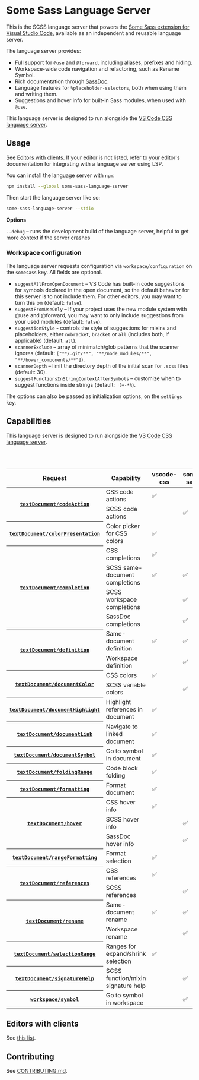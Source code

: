 # Some Sass Language Server

This is the SCSS language server that powers the [Some Sass extension for Visual Studio Code](https://marketplace.visualstudio.com/items?itemName=SomewhatStationery.some-sass), available as an independent and reusable language server.

The language server provides:

- Full support for `@use` and `@forward`, including aliases, prefixes and hiding.
- Workspace-wide code navigation and refactoring, such as Rename Symbol.
- Rich documentation through [SassDoc](http://sassdoc.com).
- Language features for `%placeholder-selectors`, both when using them and writing them.
- Suggestions and hover info for built-in Sass modules, when used with `@use`.

This language server is designed to run alongside the [VS Code CSS language server](https://github.com/hrsh7th/vscode-langservers-extracted).

## Usage

See [Editors with clients](https://github.com/wkillerud/some-sass/blob/main/README.md#editors-with-clients). If your editor is not listed, refer to your editor's documentation for integrating with a language server using LSP.

You can install the language server with `npm`:

```sh
npm install --global some-sass-language-server
```

Then start the language server like so:

```sh
some-sass-language-server --stdio
```

**Options**

`--debug` – runs the development build of the language server, helpful to get more context if the server crashes

### Workspace configuration

The language server requests configuration via `workspace/configuration` on the `somesass` key. All fields are optional.

- `suggestAllFromOpenDocument` – VS Code has built-in code suggestions for symbols declared in the open document, so the default behavior for this server is to not include them. For other editors, you may want to turn this on (default: `false`).
- `suggestFromUseOnly` – If your project uses the new module system with @use and @forward, you may want to only include suggestions from your used modules (default: `false`).
- `suggestionStyle` - controls the style of suggestions for mixins and placeholders, either `nobracket`, `bracket` or `all` (includes both, if applicable) (default: `all`).
- `scannerExclude` – array of minimatch/glob patterns that the scanner ignores (default: `["**/.git/**", "**/node_modules/**", "**/bower_components/**"]`).
- `scannerDepth` – limit the directory depth of the initial scan for `.scss` files (default: 30).
- `suggestFunctionsInStringContextAfterSymbols` – customize when to suggest functions inside strings (default: ` (+-*%`).

The options can also be passed as initialization options, on the `settings` key.

## Capabilities

This language server is designed to run alongside the [VS Code CSS language server](https://github.com/hrsh7th/vscode-langservers-extracted).

<table>
	<caption style="visibility:hidden">Comparison of <code>vscode-css-languageservice</code> and <code>some-sass-language-service</code></caption>
	<thead>
		<tr>
			<th>Request</th>
			<th>Capability</th>
			<th>vscode-css</th>
			<th>some-sass</th>
		</tr>
	</thead>
	<tbody>
		<tr>
			<th rowspan="2">
				<a href="https://microsoft.github.io/language-server-protocol/specifications/lsp/3.17/specification/#textDocument_codeAction">
					<code>textDocument/codeAction</code>
				</a>
			</th>
			<td>CSS code actions</td>
			<td>✅</td>
			<td></td>
		</tr>
		<tr>
			<td>SCSS code actions</td>
			<td></td>
			<td>✅</td>
		</tr>
		<tr>
			<th rowspan="1">
				<a href="https://microsoft.github.io/language-server-protocol/specifications/lsp/3.17/specification/#textDocument_colorPresentation">
					<code>textDocument/colorPresentation</code>
				</a>
			</th>
			<td>Color picker for CSS colors</td>
			<td>✅</td>
			<td></td>
		</tr>
		<tr>
			<th rowspan="4">
				<a href="https://microsoft.github.io/language-server-protocol/specifications/lsp/3.17/specification/#textDocument_completion">
					<code>textDocument/completion</code>
				</a>
			</th>
			<td>CSS completions</td>
			<td>✅</td>
			<td></td>
		</tr>
		<tr>
			<td>SCSS same-document completions</td>
			<td>✅</td>
			<td>✅</td>
		</tr>
		<tr>
			<td>SCSS workspace completions</td>
			<td></td>
			<td>✅</td>
		</tr>
		<tr>
			<td>SassDoc completions</td>
			<td></td>
			<td>✅</td>
		</tr>
		<tr>
			<th rowspan="2">
				<a href="https://microsoft.github.io/language-server-protocol/specifications/lsp/3.17/specification/#https://microsoft.github.io/language-server-protocol/specifications/lsp/3.17/specification/#textDocument_definition">
					<code>textDocument/definition</code>
				</a>
			</th>
			<td>Same-document definition</td>
			<td>✅</td>
			<td>✅</td>
		</tr>
		<tr>
			<td>Workspace definition</td>
			<td></td>
			<td>✅</td>
		</tr>
		<tr>
			<th rowspan="2">
				<a href="https://microsoft.github.io/language-server-protocol/specifications/lsp/3.17/specification/#textDocument_documentColor">
					<code>textDocument/documentColor</code>
				</a>
			</th>
			<td>CSS colors</td>
			<td>✅</td>
			<td></td>
		</tr>
		<tr>
			<td>SCSS variable colors</td>
			<td></td>
			<td>✅</td>
		</tr>
		<tr>
			<th rowspan="1">
				<a href="https://microsoft.github.io/language-server-protocol/specifications/lsp/3.17/specification/#textDocument_documentHighlight">
					<code>textDocument/documentHighlight</code>
				</a>
			</th>
			<td>Highlight references in document</td>
			<td>✅</td>
			<td></td>
		</tr>
		<tr>
			<th rowspan="1">
				<a href="https://microsoft.github.io/language-server-protocol/specifications/lsp/3.17/specification/#textDocument_documentLink">
					<code>textDocument/documentLink</code>
				</a>
			</th>
			<td>Navigate to linked document</td>
			<td>✅</td>
			<td></td>
		</tr>
		<tr>
			<th rowspan="1">
				<a href="https://microsoft.github.io/language-server-protocol/specifications/lsp/3.17/specification/#textDocument_documentSymbol">
					<code>textDocument/documentSymbol</code>
				</a>
			</th>
			<td>Go to symbol in document</td>
			<td>✅</td>
			<td></td>
		</tr>
		<tr>
			<th rowspan="1">
				<a href="https://microsoft.github.io/language-server-protocol/specifications/lsp/3.17/specification/#textDocument_foldingRange">
					<code>textDocument/foldingRange</code>
				</a>
			</th>
			<td>Code block folding</td>
			<td>✅</td>
			<td></td>
		</tr>
		<tr>
			<th rowspan="1">
				<a href="https://microsoft.github.io/language-server-protocol/specifications/lsp/3.17/specification/#textDocument_formatting">
					<code>textDocument/formatting</code>
				</a>
			</th>
			<td>Format document</td>
			<td>✅</td>
			<td></td>
		</tr>
		<tr>
			<th rowspan="3">
				<a href="https://microsoft.github.io/language-server-protocol/specifications/lsp/3.17/specification/#textDocument_hover">
					<code>textDocument/hover</code>
				</a>
			</th>
			<td>CSS hover info</td>
			<td>✅</td>
			<td></td>
		</tr>
		<tr>
			<td>SCSS hover info</td>
			<td></td>
			<td>✅</td>
		</tr>
		<tr>
			<td>SassDoc hover info</td>
			<td></td>
			<td>✅</td>
		</tr>
		<tr>
			<th rowspan="1">
				<a href="https://microsoft.github.io/language-server-protocol/specifications/lsp/3.17/specification/#textDocument_rangeFormatting">
					<code>textDocument/rangeFormatting</code>
				</a>
			</th>
			<td>Format selection</td>
			<td>✅</td>
			<td></td>
		</tr>
		<tr>
			<th rowspan="2">
				<a href="https://microsoft.github.io/language-server-protocol/specifications/lsp/3.17/specification/#textDocument_references">
					<code>textDocument/references</code>
				</a>
			</th>
			<td>CSS references</td>
			<td>✅</td>
			<td></td>
		</tr>
		<tr>
			<td>SCSS references</td>
			<td></td>
			<td>✅</td>
		</tr>
		<tr>
			<th rowspan="2">
				<a href="https://microsoft.github.io/language-server-protocol/specifications/lsp/3.17/specification/#textDocument_rename">
					<code>textDocument/rename</code>
				</a>
			</th>
			<td>Same-document rename</td>
			<td>✅</td>
			<td>✅</td>
		</tr>
		<tr>
			<td>Workspace rename</td>
			<td></td>
			<td>✅</td>
		</tr>
		<tr>
			<th rowspan="1">
				<a href="https://microsoft.github.io/language-server-protocol/specifications/lsp/3.17/specification/#textDocument_selectionRange">
					<code>textDocument/selectionRange</code>
				</a>
			</th>
			<td>Ranges for expand/shrink selection</td>
			<td>✅</td>
			<td></td>
		</tr>
		<tr>
			<th rowspan="1">
				<a href="https://microsoft.github.io/language-server-protocol/specifications/lsp/3.17/specification/#textDocument_signatureHelp">
					<code>textDocument/signatureHelp</code>
				</a>
			</th>
			<td>SCSS function/mixin signature help</td>
			<td></td>
			<td>✅</td>
		</tr>
		<tr>
			<th rowspan="1">
				<a href="https://microsoft.github.io/language-server-protocol/specifications/lsp/3.17/specification/#workspace_symbol">
					<code>workspace/symbol</code>
				</a>
			</th>
			<td>Go to symbol in workspace</td>
			<td></td>
			<td>✅</td>
		</tr>
	</tbody>
</table>

## Editors with clients

See [this list](https://github.com/wkillerud/some-sass/blob/main/README.md#editors-with-clients).

## Contributing

See [CONTRIBUTING.md](https://github.com/wkillerud/some-sass/blob/main/CONTRIBUTING.md).
